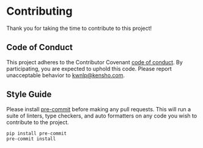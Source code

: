 # Contributing

Thank you for taking the time to contribute to this project!

## Code of Conduct

This project adheres to the Contributor Covenant [code of conduct](CODE_OF_CONDUCT.md).
By participating, you are expected to uphold this code.
Please report unacceptable behavior to kwnlp@kensho.com.

## Style Guide

Please install [pre-commit](pre-commit.com) before making any pull requests. This will
run a suite of linters, type checkers, and auto formatters on any code you wish to
contribute to the project.

```bash
pip install pre-commit
pre-commit install
```
